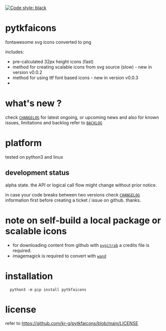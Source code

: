 [![Code style: black](https://img.shields.io/badge/code%20style-black-000000.svg)](https://github.com/psf/black)

# pytkfaicons

fontawesome svg icons converted to png 

includes:
- pre-calculated 32px height icons (fast)
- method for creating scalable icons from svg source (slow) - new in version v0.0.2
- method for using ttf font based icons - new in version v0.0.3
- 

# what's new ?

check
[`CHANGELOG`](https://github.com/kr-g/pytkfaicons/blob/main/CHANGELOG.md)
for latest ongoing, or upcoming news
and also
for known issues, limitations and backlog refer to 
[`BACKLOG`](https://github.com/kr-g/pytkfaicons/blob/main/BACKLOG.md)



# platform

tested on python3 and linux


## development status

alpha state.
the API or logical call flow might change without prior notice.

in case your code breaks between two versions check
[`CHANGELOG`](https://github.com/kr-g/pytkfaicons/blob/main/CHANGELOG.md)
information first before creating a ticket / issue on github. thanks.


# note on self-build a local package or scalable icons

- for downloading content from github with 
[`pygitrab`](https://github.com/kr-g/pygitgrab) 
a credits file is required.
- imagemagick is required to convert with [`wand`](https://github.com/emcconville/wand)


# installation
    
      python3 -m pip install pytkfaicons


# license

refer to https://github.com/kr-g/pytkfaicons/blob/main/LICENSE



